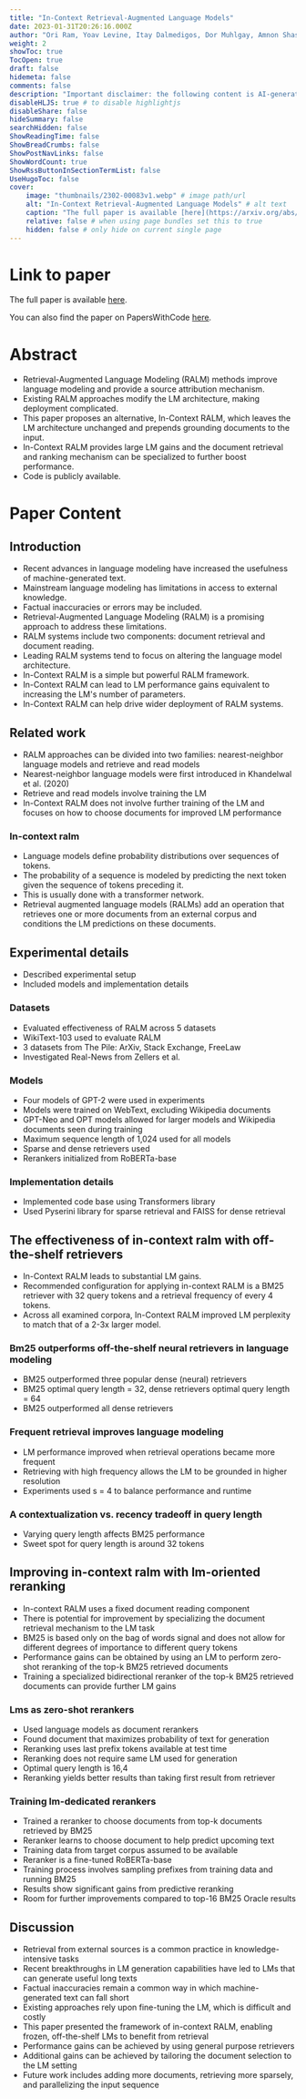 ```yaml
---
title: "In-Context Retrieval-Augmented Language Models"
date: 2023-01-31T20:26:16.000Z
author: "Ori Ram, Yoav Levine, Itay Dalmedigos, Dor Muhlgay, Amnon Shashua and 2 others"
weight: 2
showToc: true
TocOpen: true
draft: false
hidemeta: false
comments: false
description: "Important disclaimer: the following content is AI-generated, please make sure to fact check the presented information by reading the full paper."
disableHLJS: true # to disable highlightjs
disableShare: false
hideSummary: false
searchHidden: false
ShowReadingTime: false
ShowBreadCrumbs: false
ShowPostNavLinks: false
ShowWordCount: true
ShowRssButtonInSectionTermList: false
UseHugoToc: false
cover:
    image: "thumbnails/2302-00083v1.webp" # image path/url
    alt: "In-Context Retrieval-Augmented Language Models" # alt text
    caption: "The full paper is available [here](https://arxiv.org/abs/2302.00083)." # display caption under cover
    relative: false # when using page bundles set this to true
    hidden: false # only hide on current single page
---
```


# Link to paper
The full paper is available [here](https://arxiv.org/abs/2302.00083).

You can also find the paper on PapersWithCode [here](https://paperswithcode.com/paper/in-context-retrieval-augmented-language).

# Abstract
- Retrieval-Augmented Language Modeling (RALM) methods improve language modeling and provide a source attribution mechanism.
- Existing RALM approaches modify the LM architecture, making deployment complicated.
- This paper proposes an alternative, In-Context RALM, which leaves the LM architecture unchanged and prepends grounding documents to the input.
- In-Context RALM provides large LM gains and the document retrieval and ranking mechanism can be specialized to further boost performance.
- Code is publicly available.

# Paper Content

## Introduction
- Recent advances in language modeling have increased the usefulness of machine-generated text.
- Mainstream language modeling has limitations in access to external knowledge.
- Factual inaccuracies or errors may be included.
- Retrieval-Augmented Language Modeling (RALM) is a promising approach to address these limitations.
- RALM systems include two components: document retrieval and document reading.
- Leading RALM systems tend to focus on altering the language model architecture.
- In-Context RALM is a simple but powerful RALM framework.
- In-Context RALM can lead to LM performance gains equivalent to increasing the LM's number of parameters.
- In-Context RALM can help drive wider deployment of RALM systems.

## Related work
- RALM approaches can be divided into two families: nearest-neighbor language models and retrieve and read models
- Nearest-neighbor language models were first introduced in Khandelwal et al. (2020)
- Retrieve and read models involve training the LM
- In-Context RALM does not involve further training of the LM and focuses on how to choose documents for improved LM performance

### In-context ralm
- Language models define probability distributions over sequences of tokens.
- The probability of a sequence is modeled by predicting the next token given the sequence of tokens preceding it.
- This is usually done with a transformer network.
- Retrieval augmented language models (RALMs) add an operation that retrieves one or more documents from an external corpus and conditions the LM predictions on these documents.

## Experimental details
- Described experimental setup
- Included models and implementation details

### Datasets
- Evaluated effectiveness of RALM across 5 datasets
- WikiText-103 used to evaluate RALM
- 3 datasets from The Pile: ArXiv, Stack Exchange, FreeLaw
- Investigated Real-News from Zellers et al.

### Models
- Four models of GPT-2 were used in experiments
- Models were trained on WebText, excluding Wikipedia documents
- GPT-Neo and OPT models allowed for larger models and Wikipedia documents seen during training
- Maximum sequence length of 1,024 used for all models
- Sparse and dense retrievers used
- Rerankers initialized from RoBERTa-base

### Implementation details
- Implemented code base using Transformers library
- Used Pyserini library for sparse retrieval and FAISS for dense retrieval

## The effectiveness of in-context ralm with off-the-shelf retrievers
- In-Context RALM leads to substantial LM gains.
- Recommended configuration for applying in-context RALM is a BM25 retriever with 32 query tokens and a retrieval frequency of every 4 tokens.
- Across all examined corpora, In-Context RALM improved LM perplexity to match that of a 2-3x larger model.

### Bm25 outperforms off-the-shelf neural retrievers in language modeling
- BM25 outperformed three popular dense (neural) retrievers
- BM25 optimal query length = 32, dense retrievers optimal query length = 64
- BM25 outperformed all dense retrievers

### Frequent retrieval improves language modeling
- LM performance improved when retrieval operations became more frequent
- Retrieving with high frequency allows the LM to be grounded in higher resolution
- Experiments used s = 4 to balance performance and runtime

### A contextualization vs. recency tradeoff in query length
- Varying query length affects BM25 performance
- Sweet spot for query length is around 32 tokens

## Improving in-context ralm with lm-oriented reranking
- In-context RALM uses a fixed document reading component
- There is potential for improvement by specializing the document retrieval mechanism to the LM task
- BM25 is based only on the bag of words signal and does not allow for different degrees of importance to different query tokens
- Performance gains can be obtained by using an LM to perform zero-shot reranking of the top-k BM25 retrieved documents
- Training a specialized bidirectional reranker of the top-k BM25 retrieved documents can provide further LM gains

### Lms as zero-shot rerankers
- Used language models as document rerankers
- Found document that maximizes probability of text for generation
- Reranking uses last prefix tokens available at test time
- Reranking does not require same LM used for generation
- Optimal query length is 16,4
- Reranking yields better results than taking first result from retriever

### Training lm-dedicated rerankers
- Trained a reranker to choose documents from top-k documents retrieved by BM25
- Reranker learns to choose document to help predict upcoming text
- Training data from target corpus assumed to be available
- Reranker is a fine-tuned RoBERTa-base
- Training process involves sampling prefixes from training data and running BM25
- Results show significant gains from predictive reranking
- Room for further improvements compared to top-16 BM25 Oracle results

## Discussion
- Retrieval from external sources is a common practice in knowledge-intensive tasks
- Recent breakthroughs in LM generation capabilities have led to LMs that can generate useful long texts
- Factual inaccuracies remain a common way in which machine-generated text can fall short
- Existing approaches rely upon fine-tuning the LM, which is difficult and costly
- This paper presented the framework of in-context RALM, enabling frozen, off-the-shelf LMs to benefit from retrieval
- Performance gains can be achieved by using general purpose retrievers
- Additional gains can be achieved by tailoring the document selection to the LM setting
- Future work includes adding more documents, retrieving more sparsely, and parallelizing the input sequence
